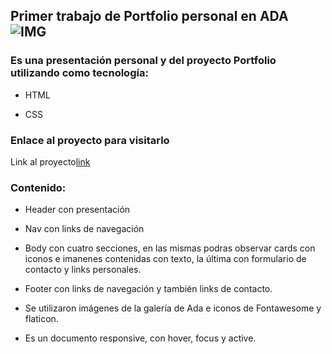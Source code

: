 ## Primer trabajo de Portfolio personal en ADA ![IMG](./palemra.png)

### Es una presentación personal y del proyecto Portfolio utilizando como tecnología:

- HTML

- CSS

### Enlace al proyecto para visitarlo

Link al proyecto[link](https)

### Contenido:

- Header con presentación

- Nav con links de navegación

- Body con cuatro secciones, en las mismas podras observar cards con iconos e imanenes contenidas con texto, la última con formulario de contacto y links personales.

- Footer con links de navegación y también links de contacto.

- Se utilizaron imágenes de la galería de Ada e iconos de Fontawesome y flaticon.

- Es un documento responsive, con hover, focus y active.

<i class="fas fa-bug"></i>
